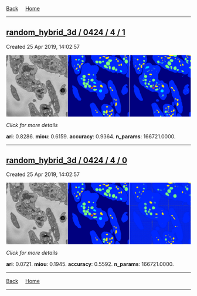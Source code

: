 
[Back](..)&nbsp;&nbsp;&nbsp;&nbsp;&nbsp;[Home](https://leapmanlab.github.io/snapshots)

---

<div class="summary"><a href="1"><h2>random_hybrid_3d / 0424 / 4 / 1</h2></a><p>Created 25 Apr 2019, 14:02:57
</p><a href="1"><img src="1/media/summary.png" align="center"></a><p>
<i>Click for more details</i>
</p></div>

**ari**: 0.8286. **miou**: 0.6159. **accuracy**: 0.9364. **n_params**: 166721.0000. 

---

<div class="summary"><a href="0"><h2>random_hybrid_3d / 0424 / 4 / 0</h2></a><p>Created 25 Apr 2019, 14:02:57
</p><a href="0"><img src="0/media/summary.png" align="center"></a><p>
<i>Click for more details</i>
</p></div>

**ari**: 0.0721. **miou**: 0.1945. **accuracy**: 0.5592. **n_params**: 166721.0000. 

---

[Back](..)&nbsp;&nbsp;&nbsp;&nbsp;&nbsp;[Home](https://leapmanlab.github.io/snapshots)

---